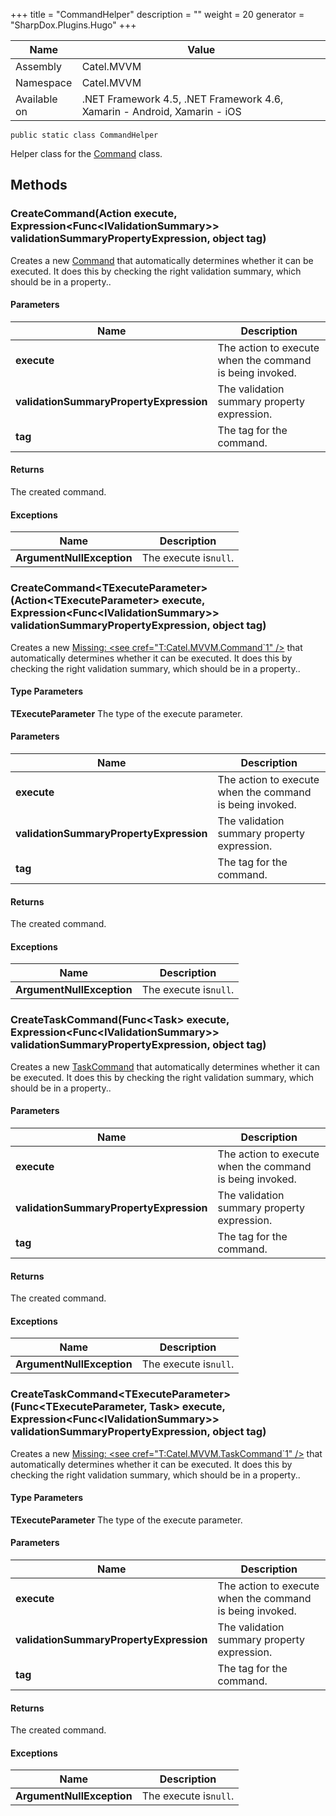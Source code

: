 

+++
title = "CommandHelper" 
description = ""
weight = 20
generator = "SharpDox.Plugins.Hugo"
+++

Name|Value
---|---
Assembly|Catel.MVVM
Namespace|Catel.MVVM
Available on|.NET Framework 4.5, .NET Framework 4.6, Xamarin - Android, Xamarin - iOS

```
public static class CommandHelper
```

Helper class for the [Command](#) class.

## Methods

### CreateCommand(Action execute, Expression&lt;Func&lt;IValidationSummary&gt;&gt; validationSummaryPropertyExpression, object tag)

Creates a new [Command](#) that automatically determines whether it can be executed. It does this by checking the right validation summary, which should be in a property..

#### Parameters

Name|Description
---|---
**execute**|The action to execute when the command is being invoked.
**validationSummaryPropertyExpression**|The validation summary property expression.
**tag**|The tag for the command.

#### Returns

The created command.

#### Exceptions

Name|Description
---|---
**ArgumentNullException**|The execute is`null`.

### CreateCommand&lt;TExecuteParameter&gt;(Action&lt;TExecuteParameter&gt; execute, Expression&lt;Func&lt;IValidationSummary&gt;&gt; validationSummaryPropertyExpression, object tag)

Creates a new [Missing: &lt;see cref="T:Catel.MVVM.Command`1" /&gt;](#) that automatically determines whether it can be executed. It does this by checking the right validation summary, which should be in a property..

#### Type Parameters

**TExecuteParameter**
The type of the execute parameter.

#### Parameters

Name|Description
---|---
**execute**|The action to execute when the command is being invoked.
**validationSummaryPropertyExpression**|The validation summary property expression.
**tag**|The tag for the command.

#### Returns

The created command.

#### Exceptions

Name|Description
---|---
**ArgumentNullException**|The execute is`null`.

### CreateTaskCommand(Func&lt;Task&gt; execute, Expression&lt;Func&lt;IValidationSummary&gt;&gt; validationSummaryPropertyExpression, object tag)

Creates a new [TaskCommand](#) that automatically determines whether it can be executed. It does this by checking the right validation summary, which should be in a property..

#### Parameters

Name|Description
---|---
**execute**|The action to execute when the command is being invoked.
**validationSummaryPropertyExpression**|The validation summary property expression.
**tag**|The tag for the command.

#### Returns

The created command.

#### Exceptions

Name|Description
---|---
**ArgumentNullException**|The execute is`null`.

### CreateTaskCommand&lt;TExecuteParameter&gt;(Func&lt;TExecuteParameter, Task&gt; execute, Expression&lt;Func&lt;IValidationSummary&gt;&gt; validationSummaryPropertyExpression, object tag)

Creates a new [Missing: &lt;see cref="T:Catel.MVVM.TaskCommand`1" /&gt;](#) that automatically determines whether it can be executed. It does this by checking the right validation summary, which should be in a property..

#### Type Parameters

**TExecuteParameter**
The type of the execute parameter.

#### Parameters

Name|Description
---|---
**execute**|The action to execute when the command is being invoked.
**validationSummaryPropertyExpression**|The validation summary property expression.
**tag**|The tag for the command.

#### Returns

The created command.

#### Exceptions

Name|Description
---|---
**ArgumentNullException**|The execute is`null`.

